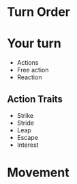 # Turn Order

# Your turn
- Actions
- Free action
- Reaction

## Action Traits
- Strike
- Stride
- Leap
- Escape
- Interest

# Movement


